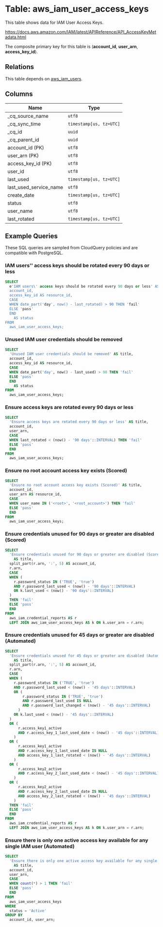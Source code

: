 # Table: aws_iam_user_access_keys

This table shows data for IAM User Access Keys.

https://docs.aws.amazon.com/IAM/latest/APIReference/API_AccessKeyMetadata.html

The composite primary key for this table is (**account_id**, **user_arn**, **access_key_id**).

## Relations

This table depends on [aws_iam_users](aws_iam_users).

## Columns

| Name          | Type          |
| ------------- | ------------- |
|_cq_source_name|`utf8`|
|_cq_sync_time|`timestamp[us, tz=UTC]`|
|_cq_id|`uuid`|
|_cq_parent_id|`uuid`|
|account_id (PK)|`utf8`|
|user_arn (PK)|`utf8`|
|access_key_id (PK)|`utf8`|
|user_id|`utf8`|
|last_used|`timestamp[us, tz=UTC]`|
|last_used_service_name|`utf8`|
|create_date|`timestamp[us, tz=UTC]`|
|status|`utf8`|
|user_name|`utf8`|
|last_rotated|`timestamp[us, tz=UTC]`|

## Example Queries

These SQL queries are sampled from CloudQuery policies and are compatible with PostgreSQL.

### IAM users'' access keys should be rotated every 90 days or less

```sql
SELECT
  e'IAM users\' access keys should be rotated every 90 days or less' AS title,
  account_id,
  access_key_id AS resource_id,
  CASE
  WHEN date_part('day', now() - last_rotated) > 90 THEN 'fail'
  ELSE 'pass'
  END
    AS status
FROM
  aws_iam_user_access_keys;
```

### Unused IAM user credentials should be removed

```sql
SELECT
  'Unused IAM user credentials should be removed' AS title,
  account_id,
  access_key_id AS resource_id,
  CASE
  WHEN date_part('day', now() - last_used) > 90 THEN 'fail'
  ELSE 'pass'
  END
    AS status
FROM
  aws_iam_user_access_keys;
```

### Ensure access keys are rotated every 90 days or less

```sql
SELECT
  'Ensure access keys are rotated every 90 days or less' AS title,
  account_id,
  user_arn,
  CASE
  WHEN last_rotated < (now() - '90 days'::INTERVAL) THEN 'fail'
  ELSE 'pass'
  END
FROM
  aws_iam_user_access_keys;
```

### Ensure no root account access key exists (Scored)

```sql
SELECT
  'Ensure no root account access key exists (Scored)' AS title,
  account_id,
  user_arn AS resource_id,
  CASE
  WHEN user_name IN ('<root>', '<root_account>') THEN 'fail'
  ELSE 'pass'
  END
FROM
  aws_iam_user_access_keys;
```

### Ensure credentials unused for 90 days or greater are disabled (Scored)

```sql
SELECT
  'Ensure credentials unused for 90 days or greater are disabled (Scored)'
    AS title,
  split_part(r.arn, ':', 5) AS account_id,
  r.arn,
  CASE
  WHEN (
    r.password_status IN ('TRUE', 'true')
    AND r.password_last_used < (now() - '90 days'::INTERVAL)
    OR k.last_used < (now() - '90 days'::INTERVAL)
  )
  THEN 'fail'
  ELSE 'pass'
  END
FROM
  aws_iam_credential_reports AS r
  LEFT JOIN aws_iam_user_access_keys AS k ON k.user_arn = r.arn;
```

### Ensure credentials unused for 45 days or greater are disabled (Automated)

```sql
SELECT
  'Ensure credentials unused for 45 days or greater are disabled (Automated)'
    AS title,
  split_part(r.arn, ':', 5) AS account_id,
  r.arn,
  CASE
  WHEN (
    r.password_status IN ('TRUE', 'true')
    AND r.password_last_used < (now() - '45 days'::INTERVAL)
    OR (
        r.password_status IN ('TRUE', 'true')
        AND r.password_last_used IS NULL
        AND r.password_last_changed < (now() - '45 days'::INTERVAL)
      )
    OR k.last_used < (now() - '45 days'::INTERVAL)
  )
  OR (
      r.access_key1_active
      AND r.access_key_1_last_used_date < (now() - '45 days'::INTERVAL)
    )
  OR (
      r.access_key1_active
      AND r.access_key_1_last_used_date IS NULL
      AND access_key_1_last_rotated < (now() - '45 days'::INTERVAL)
    )
  OR (
      r.access_key2_active
      AND r.access_key_2_last_used_date < (now() - '45 days'::INTERVAL)
    )
  OR (
      r.access_key2_active
      AND r.access_key_2_last_used_date IS NULL
      AND access_key_2_last_rotated < (now() - '45 days'::INTERVAL)
    )
  THEN 'fail'
  ELSE 'pass'
  END
FROM
  aws_iam_credential_reports AS r
  LEFT JOIN aws_iam_user_access_keys AS k ON k.user_arn = r.arn;
```

### Ensure there is only one active access key available for any single IAM user (Automated)

```sql
SELECT
  'Ensure there is only one active access key available for any single IAM user (Automated)'
    AS title,
  account_id,
  user_arn,
  CASE
  WHEN count(*) > 1 THEN 'fail'
  ELSE 'pass'
  END
FROM
  aws_iam_user_access_keys
WHERE
  status = 'Active'
GROUP BY
  account_id, user_arn;
```


